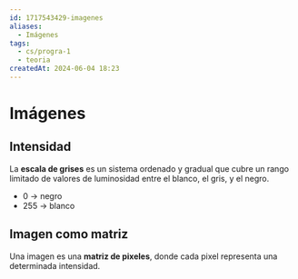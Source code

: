 ```yaml
---
id: 1717543429-imagenes
aliases:
  - Imágenes
tags:
  - cs/progra-1
  - teoria
createdAt: 2024-06-04 18:23
---
```


# Imágenes

## Intensidad

La **escala de grises** es un sistema ordenado y gradual que cubre un rango limitado de valores de luminosidad entre el blanco, el gris, y el negro.

- 0 $\to$ negro
- 255 $\to$ blanco

## Imagen como matriz

Una imagen es una **matriz de pixeles**, donde cada pixel representa una determinada intensidad.
